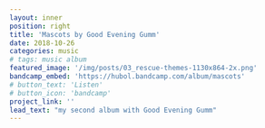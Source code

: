 ```yaml
---
layout: inner
position: right
title: 'Mascots by Good Evening Gumm'
date: 2018-10-26
categories: music
# tags: music album
featured_image: '/img/posts/03_rescue-themes-1130x864-2x.png'
bandcamp_embed: 'https://hubol.bandcamp.com/album/mascots'
# button_text: 'Listen'
# button_icon: 'bandcamp'
project_link: ''
lead_text: "my second album with Good Evening Gumm"
---
```

